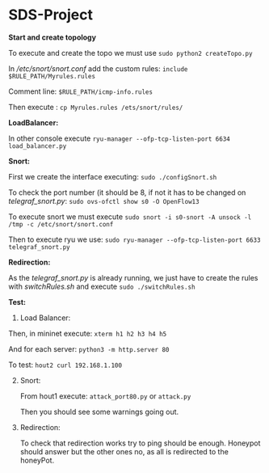 # SDS-Project

**Start and create topology**

To execute and create the topo we must use `sudo python2 createTopo.py`

In */etc/snort/snort.conf* add the custom rules: `include $RULE_PATH/Myrules.rules`

Comment line: `$RULE_PATH/icmp-info.rules`

Then execute : `cp Myrules.rules /ets/snort/rules/`

**LoadBalancer:**

In other console execute `ryu-manager --ofp-tcp-listen-port 6634 load_balancer.py`

**Snort:**

First we create the interface executing: `sudo ./configSnort.sh`

To check the port number (it should be 8, if not it has to be changed on *telegraf_snort.py*: `sudo ovs-ofctl show s0 -O OpenFlow13`

To execute snort we must execute `sudo snort -i s0-snort -A unsock -l /tmp -c /etc/snort/snort.conf`

Then to execute ryu we use: `sudo ryu-manager --ofp-tcp-listen-port 6633 telegraf_snort.py`

**Redirection:**

As the *telegraf_snort.py* is already running, we just have to create the rules with *switchRules.sh* and execute `sudo ./switchRules.sh`

**Test:**
1. Load Balancer:

  Then, in mininet execute:
  `xterm h1 h2 h3 h4 h5 `

  And for each server:
  `python3 -m http.server 80`

  To test: `hout2 curl 192.168.1.100`

2. Snort:
   
   From hout1 execute: `attack_port80.py` or `attack.py`

   Then you should see some warnings going out.

3. Redirection:

   To check that redirection works try to ping should be enough. Honeypot should answer but the other ones no, as all is redirected to the honeyPot.
